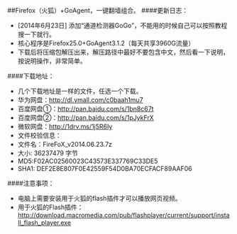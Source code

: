 ##Firefox（火狐）+GoAgent，一键翻墙组合。
####更新日志：
* [2014年6月23日] 添加“通道检测器GoGo”，不能用的时候自己可以按照教程搜一下就行。
* 核心程序是Firefox25.0+GoAgent3.1.2（每天共享3960G流量）
* 下载后将压缩包解压出来，解压路径中最好不要包含中文，然后看一下说明，按说明操作，非常简单。

####下载地址：
* 几个下载地址是一样的文件，任选一个下载。
* 华为网盘：http://dl.vmall.com/c0baah1mu7
* 百度网盘①：http://pan.baidu.com/s/1bn8c67t
* 百度网盘②：http://pan.baidu.com/s/1pJykFrX
* 微软网盘：http://1drv.ms/1j5R6Iy
* 文件校验信息：
* 文件名：FireFoX_v2014.06.23.7z
* 大小: 36237479 字节
* MD5:F02AC02560023C43573E337769C33DE5
* SHA1: DEF2E8E807F0E42559F54D0BA70ECFACF89AAF06

####注意事项：
* 电脑上需要安装用于火狐的flash插件才可以播放网页视频。
* 用于火狐的Flash插件：http://download.macromedia.com/pub/flashplayer/current/support/install_flash_player.exe

